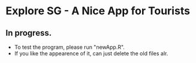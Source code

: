 # Explore SG - A Nice App for Tourists
## In progress.
- To test the program, please run "newApp.R".
- If you like the appearence of it, can just delete the old files alr.